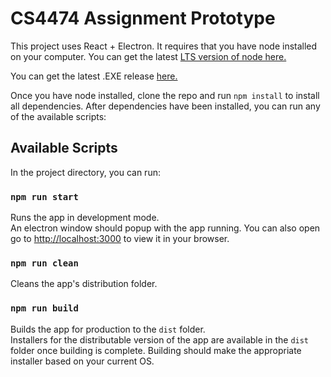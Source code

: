 
# CS4474 Assignment Prototype

This project uses React + Electron. It requires that you have node installed on your computer. You can get the latest [LTS version of node here.](https://nodejs.org/en/download/)

You can get the latest .EXE release [here.](https://github.com/MarioScripts/CS4474-Prototype/releases)

Once you have node installed, clone the repo and run `npm install` to install all dependencies. After dependencies have been installed, you can run any of the available scripts:

## Available Scripts

In the project directory, you can run:

### `npm run start`

Runs the app in development mode.\
An electron window should popup with the app running.
You can also open go to [http://localhost:3000](http://localhost:3000) to view it in your browser.

### `npm run clean`

Cleans the app's distribution folder.

### `npm run build`

Builds the app for production to the `dist` folder.\
Installers for the distributable version of the app are available in the `dist` folder once building is complete.
Building should make the appropriate installer based on your current OS.
